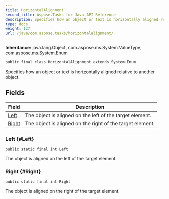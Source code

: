 ```yaml
---
title: HorizontalAlignment
second_title: Aspose.Tasks for Java API Reference
description: Specifies how an object or text is horizontally aligned relative to another object.
type: docs
weight: 127
url: /java/com.aspose.tasks/horizontalalignment/
---
```


**Inheritance:**
java.lang.Object, com.aspose.ms.System.ValueType, com.aspose.ms.System.Enum
```
public final class HorizontalAlignment extends System.Enum
```

Specifies how an object or text is horizontally aligned relative to another object.
## Fields

| Field | Description |
| --- | --- |
| [Left](#Left) | The object is aligned on the left of the target element. |
| [Right](#Right) | The object is aligned on the right of the target element. |
### Left {#Left}
```
public static final int Left
```


The object is aligned on the left of the target element.

### Right {#Right}
```
public static final int Right
```


The object is aligned on the right of the target element.

